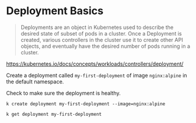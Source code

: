 

# Deployment Basics
> Deployments are an object in Kubernetes used to describe the desired state of subset of pods in a cluster. Once a Deployment is created, various controllers in the cluster use it to create other API objects, and eventually have the desired number of pods running in a cluster.

https://kubernetes.io/docs/concepts/workloads/controllers/deployment/

Create a deployment called `my-first-deployment` of image `nginx:alpine` in the default namespace.

Check to make sure the deployment is healthy.




`k create deployment my-first-deployment --image=nginx:alpine`

`k get deployment my-first-deployment`


